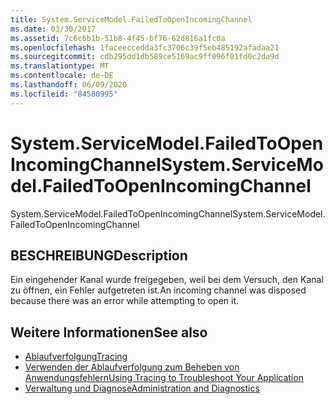 ```yaml
---
title: System.ServiceModel.FailedToOpenIncomingChannel
ms.date: 03/30/2017
ms.assetid: 7c6c6b1b-51b8-4f45-bf76-62d816a1fc0a
ms.openlocfilehash: 1faceeccedda3fc3706c39f5eb485192afadaa21
ms.sourcegitcommit: cdb295dd1db589ce5169ac9ff096f01fd0c2da9d
ms.translationtype: MT
ms.contentlocale: de-DE
ms.lasthandoff: 06/09/2020
ms.locfileid: "84580995"
---
```

# <a name="systemservicemodelfailedtoopenincomingchannel"></a><span data-ttu-id="836a4-102">System.ServiceModel.FailedToOpenIncomingChannel</span><span class="sxs-lookup"><span data-stu-id="836a4-102">System.ServiceModel.FailedToOpenIncomingChannel</span></span>
<span data-ttu-id="836a4-103">System.ServiceModel.FailedToOpenIncomingChannel</span><span class="sxs-lookup"><span data-stu-id="836a4-103">System.ServiceModel.FailedToOpenIncomingChannel</span></span>  
  
## <a name="description"></a><span data-ttu-id="836a4-104">BESCHREIBUNG</span><span class="sxs-lookup"><span data-stu-id="836a4-104">Description</span></span>  
 <span data-ttu-id="836a4-105">Ein eingehender Kanal wurde freigegeben, weil bei dem Versuch, den Kanal zu öffnen, ein Fehler aufgetreten ist.</span><span class="sxs-lookup"><span data-stu-id="836a4-105">An incoming channel was disposed because there was an error while attempting to open it.</span></span>  
  
## <a name="see-also"></a><span data-ttu-id="836a4-106">Weitere Informationen</span><span class="sxs-lookup"><span data-stu-id="836a4-106">See also</span></span>

- [<span data-ttu-id="836a4-107">Ablaufverfolgung</span><span class="sxs-lookup"><span data-stu-id="836a4-107">Tracing</span></span>](index.md)
- [<span data-ttu-id="836a4-108">Verwenden der Ablaufverfolgung zum Beheben von Anwendungsfehlern</span><span class="sxs-lookup"><span data-stu-id="836a4-108">Using Tracing to Troubleshoot Your Application</span></span>](using-tracing-to-troubleshoot-your-application.md)
- [<span data-ttu-id="836a4-109">Verwaltung und Diagnose</span><span class="sxs-lookup"><span data-stu-id="836a4-109">Administration and Diagnostics</span></span>](../index.md)
